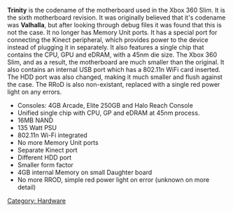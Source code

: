 **Trinity** is the codename of the motherboard used in the Xbox 360
Slim. It is the sixth motherboard revision. It was originally believed
that it's codename was **Valhalla**, but after looking through debug
files it was found that this is not the case. It no longer has Memory
Unit ports. It has a special port for connecting the
Kinect peripheral, which provides power to the
device instead of plugging it in separately. It also features a single
chip that contains the CPU, GPU and eDRAM, with a 45nm die size. The
Xbox 360 Slim, and as a result, the motherboard are much smaller than
the original. It also contains an internal USB port which has a 802.11n
WiFi card inserted. The HDD port was also changed, making it much
smaller and flush against the case. The RRoD is also non-existant,
replaced with a single red power light on any errors.

  - Consoles: 4GB Arcade, Elite 250GB and Halo Reach Console
  - Unified single chip with CPU, GP and eDRAM at 45nm process.
  - 16MB NAND
  - 135 Watt PSU
  - 802.11n Wi-Fi integrated
  - No more Memory Unit ports
  - Separate Kinect port
  - Different HDD port
  - Smaller form factor
  - 4GB internal Memory on small Daughter board
  - No more RROD, simple red power light on error (unknown on more
    detail)

[Category: Hardware](../../index.md)
